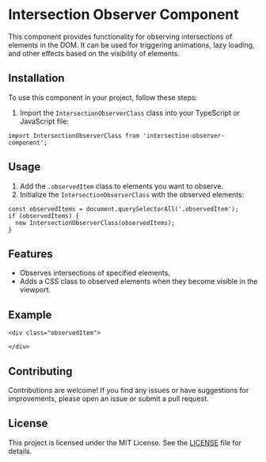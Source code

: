 <!DOCTYPE html>
<html lang="en">

<head>
  <meta charset="UTF-8">
  <meta name="viewport" content="width=device-width, initial-scale=1.0">
  <title>Intersection Observer Component</title>
</head>

<body>

  <h1>Intersection Observer Component</h1>

  <p>This component provides functionality for observing intersections of elements in the DOM. It can be used for triggering animations, lazy loading, and other effects based on the visibility of elements.</p>

  <h2>Installation</h2>

  <p>To use this component in your project, follow these steps:</p>

  <ol>
    <li>Import the <code>IntersectionObserverClass</code> class into your TypeScript or JavaScript file:</li>
  </ol>

  <pre><code>import IntersectionObserverClass from 'intersection-observer-component';</code></pre>

  <h2>Usage</h2>

  <ol>
    <li>Add the <code>.observedItem</code> class to elements you want to observe.</li>
    <li>Initialize the <code>IntersectionObserverClass</code> with the observed elements:</li>
  </ol>

  <pre><code>const observedItems = document.querySelectorAll('.observedItem');
if (observedItems) {
  new IntersectionObserverClass(observedItems);
}</code></pre>

  <h2>Features</h2>

  <ul>
    <li>Observes intersections of specified elements.</li>
    <li>Adds a CSS class to observed elements when they become visible in the viewport.</li>
  </ul>

  <h2>Example</h2>

  <pre><code>&lt;div class="observedItem"&gt;
  <!-- Content to observe -->
&lt;/div&gt;</code></pre>

  <h2>Contributing</h2>

  <p>Contributions are welcome! If you find any issues or have suggestions for improvements, please open an issue or submit a pull request.</p>

  <h2>License</h2>

  <p>This project is licensed under the MIT License. See the <a href="LICENSE">LICENSE</a> file for details.</p>

</body>

</html>
